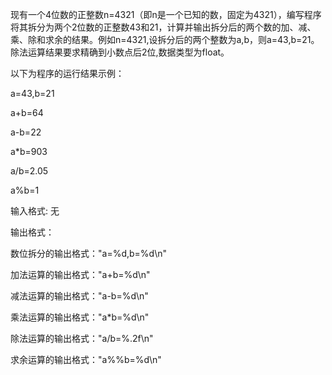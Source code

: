 现有一个4位数的正整数n=4321（即n是一个已知的数，固定为4321），编写程序将其拆分为两个2位数的正整数43和21，计算并输出拆分后的两个数的加、减、乘、除和求余的结果。例如n=4321,设拆分后的两个整数为a,b，则a=43,b=21。除法运算结果要求精确到小数点后2位,数据类型为float。



以下为程序的运行结果示例：

a=43,b=21

a+b=64

a-b=22

a*b=903

a/b=2.05

a%b=1



输入格式: 无

输出格式：

数位拆分的输出格式："a=%d,b=%d\n"

加法运算的输出格式："a+b=%d\n"

减法运算的输出格式："a-b=%d\n"

乘法运算的输出格式："a*b=%d\n"

除法运算的输出格式："a/b=%.2f\n"

求余运算的输出格式："a%%b=%d\n"